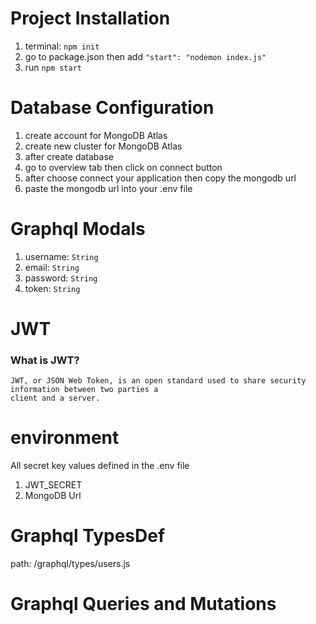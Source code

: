 # Project Installation

1. terminal: `npm init`
2. go to package.json then add `"start": "nodemon index.js"`
3. run `npm start`


# Database Configuration
1. create account for MongoDB Atlas
2. create new cluster for MongoDB Atlas
3. after create database
4. go to overview tab then click on connect button
5. after choose connect your application then copy the mongodb url
6. paste the mongodb url into your .env file

# Graphql Modals
1. username: `String`
2. email: `String`
3. password: `String`
4. token: `String`

# JWT
### What is JWT?
    JWT, or JSON Web Token, is an open standard used to share security information between two parties a 
    client and a server.

# environment
All secret key values defined in the .env file

1. JWT_SECRET
2. MongoDB Url

# Graphql TypesDef
path: /graphql/types/users.js

# Graphql Queries and Mutations





